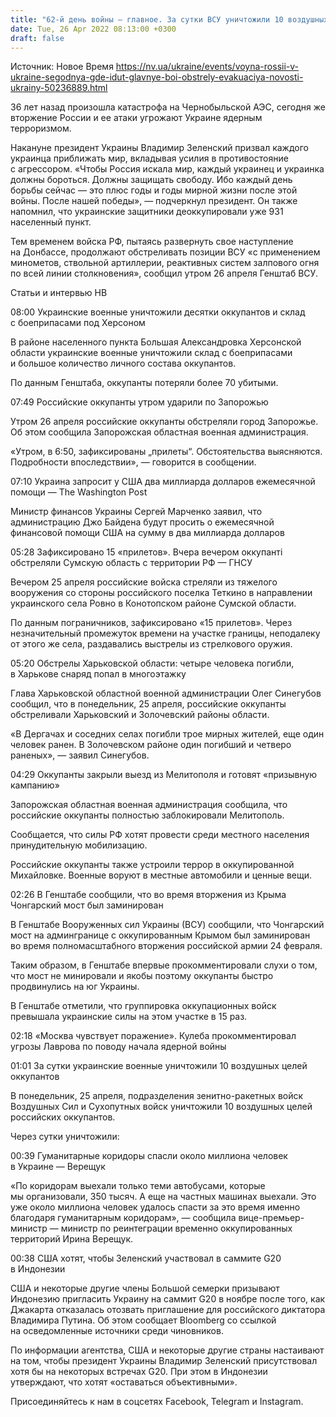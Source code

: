 ```yaml
---
title: "62-й день войны — главное. За сутки ВСУ уничтожили 10 воздушных целей врага, сегодня утром войска РФ обстреляли Запорожье"
date: Tue, 26 Apr 2022 08:13:00 +0300
draft: false
---
```

Источник: Новое Время https://nv.ua/ukraine/events/voyna-rossii-v-ukraine-segodnya-gde-idut-glavnye-boi-obstrely-evakuaciya-novosti-ukrainy-50236889.html


36 лет назад произошла катастрофа на Чернобыльской АЭС, сегодня же вторжение России и ее атаки угрожают Украине ядерным терроризмом.

 Накануне президент Украины Владимир Зеленский призвал каждого украинца приближать мир, вкладывая усилия в противостояние с агрессором. «Чтобы Россия искала мир, каждый украинец и украинка должны бороться. Должны защищать свободу. Ибо каждый день борьбы сейчас — это плюс годы и годы мирной жизни после этой войны. После нашей победы», — подчеркнул президент. Он также напомнил, что украинские защитники деоккупировали уже 931 населенный пункт.

 Тем временем войска РФ, пытаясь развернуть свое наступление на Донбассе, продолжают обстреливать позиции ВСУ «с применением минометов, ствольной артиллерии, реактивных систем залпового огня по всей линии столкновения», сообщил утром 26 апреля Генштаб ВСУ.

Статьи и интервью НВ



08:00 Украинские военные уничтожили десятки оккупантов и склад с боеприпасами под Херсоном

В районе населенного пункта Большая Александровка Херсонской области украинские военные уничтожили склад с боеприпасами и большое количество личного состава оккупантов.

По данным Генштаба, оккупанты потеряли более 70 убитыми.

07:49 Российские оккупанты утром ударили по Запорожью

Утром 26 апреля российские оккупанты обстреляли город Запорожье. Об этом сообщила Запорожская областная военная администрация.

«Утром, в 6:50, зафиксированы „прилеты“. Обстоятельства выясняются. Подробности впоследствии», — говорится в сообщении.

 07:10 Украина запросит у США два миллиарда долларов ежемесячной помощи — The Washington Post

 Министр финансов Украины Сергей Марченко заявил, что администрацию Джо Байдена будут просить о ежемесячной финансовой помощи США на сумму в два миллиарда долларов

05:28 Зафиксировано 15 «прилетов». Вчера вечером оккупанті обстреляли Сумскую область с территории РФ — ГНСУ

Вечером 25 апреля российские войска стреляли из тяжелого вооружения со стороны российского поселка Теткино в направлении украинского села Ровно в Конотопском районе Сумской области.



По данным пограничников, зафиксировано «15 прилетов». Через незначительный промежуток времени на участке границы, неподалеку от этого же села, раздавались выстрелы из стрелкового оружия.

 05:20 Обстрелы Харьковской области: четыре человека погибли, в Харькове снаряд попал в многоэтажку

 Глава Харьковской областной военной администрации Олег Синегубов сообщил, что в понедельник, 25 апреля, российские оккупанты обстреливали Харьковский и Золочевский районы области.

«В Дергачах и соседних селах погибли трое мирных жителей, еще один человек ранен. В Золочевском районе один погибший и четверо раненых», — заявил Синегубов.

 04:29 Оккупанты закрыли выезд из Мелитополя и готовят «призывную кампанию»

 Запорожская областная военная администрация сообщила, что российские оккупанты полностью заблокировали Мелитополь.

 Сообщается, что силы РФ хотят провести среди местного населения принудительную мобилизацию.

 Российские оккупанты также устроили террор в оккупированной Михайловке. Военные воруют в местные автомобили и ценные вещи.

 02:26 В Генштабе сообщили, что во время вторжения из Крыма Чонгарский мост был заминирован

 В Генштабе Вооруженных сил Украины (ВСУ) сообщили, что Чонгарский мост на админгранице с оккупированным Крымом был заминирован во время полномасштабного вторжения российской армии 24 февраля.

 Таким образом, в Генштабе впервые прокомментировали слухи о том, что мост не минировали и якобы поэтому оккупанты быстро продвинулись на юг Украины.

В Генштабе отметили, что группировка оккупационных войск превышала украинские силы на этом участке в 15 раз.

 02:18 «Москва чувствует поражение». Кулеба прокомментировал угрозы Лаврова по поводу начала ядерной войны



 01:01 За сутки украинские военные уничтожили 10 воздушных целей оккупантов 

 В понедельник, 25 апреля, подразделения зенитно-ракетных войск Воздушных Сил и Сухопутных войск уничтожили 10 воздушных целей российских оккупантов.

 Через сутки уничтожили:

 00:39 Гуманитарные коридоры спасли около миллиона человек в Украине — Верещук

 «По коридорам выехали только теми автобусами, которые мы организовали, 350 тысяч. А еще на частных машинах выехали. Это уже около миллиона человек удалось спасти за это время именно благодаря гуманитарным коридорам», — сообщила вице-премьер-министр — министр по реинтеграции временно оккупированных территорий Ирина Верещук.

 00:38 США хотят, чтобы Зеленский участвовал в саммите G20 в Индонезии

 США и некоторые другие члены Большой семерки призывают Индонезию пригласить Украину на саммит G20 в ноябре после того, как Джакарта отказалась отозвать приглашение для российского диктатора Владимира Путина. Об этом сообщает Bloomberg со ссылкой на осведомленные источники среди чиновников.

 По информации агентства, США и некоторые другие страны настаивают на том, чтобы президент Украины Владимир Зеленский присутствовал хотя бы на некоторых встречах G20. При этом в Индонезии утверждают, что хотят «оставаться объективными».

Присоединяйтесь к нам в соцсетях Facebook, Telegram и Instagram.
